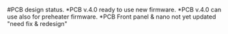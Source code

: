 #PCB design status. 
  *PCB v.4.0 ready to use new firmware.
  *PCB v.4.0 can use also for preheater firmware.
  *PCB Front panel & nano not yet updated "need fix & redesign"
